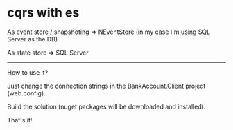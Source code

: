 # cqrs with es

As event store / snapshoting => NEventStore (in my case I'm using SQL Server as the DB)

As state store => SQL Server

---------------------------------------------------------------------------------------

How to use it?

Just change the connection strings in the BankAccount.Client project (web.config). 

Build the solution (nuget packages will be downloaded and installed).

That's it!
